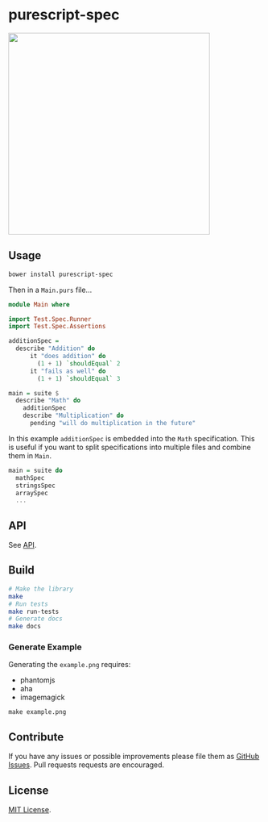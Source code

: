 # purescript-spec

<img src="https://raw.githubusercontent.com/owickstrom/purescript-spec/master/example.png" width="400" />


## Usage

```bash
bower install purescript-spec
```

Then in a `Main.purs` file...

```purescript
module Main where

import Test.Spec.Runner
import Test.Spec.Assertions

additionSpec =
  describe "Addition" do
      it "does addition" do
        (1 + 1) `shouldEqual` 2
      it "fails as well" do
        (1 + 1) `shouldEqual` 3

main = suite $
  describe "Math" do
    additionSpec
    describe "Multiplication" do
      pending "will do multiplication in the future"
```

In this example `additionSpec` is embedded into the `Math` specification. This
is useful if you want to split specifications into multiple files and combine
them in `Main`.

```purescript
main = suite do
  mathSpec
  stringsSpec
  arraySpec
  ...
```

## API

See [API](API.md).

## Build

```bash
# Make the library
make
# Run tests
make run-tests
# Generate docs
make docs
```

### Generate Example

Generating the `example.png` requires:

* phantomjs
* aha
* imagemagick

```
make example.png
```

## Contribute

If you have any issues or possible improvements please file them as
[GitHub Issues](https://github.com/owickstrom/purescript-spec/issues). Pull
requests requests are encouraged.

## License

[MIT License](LICENSE.md).

